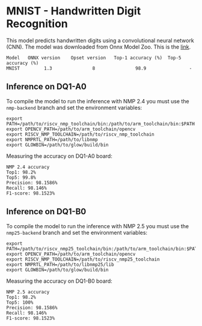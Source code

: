 # MNIST - Handwritten Digit Recognition

This model predicts handwritten digits using a convolutional neural network
(CNN). The model was downloaded from Onnx Model Zoo. This is the
[link](https://github.com/onnx/models/tree/master/vision/classification/mnist).

```
Model   ONNX version	Opset version	Top-1 accuracy (%)	Top-5 accuracy (%)
MNIST	      1.3	            8	            98.9	            -
```

## Inference on DQ1-A0

To compile the model to run the inference with NMP 2.4 you must use the
`nmp-backend` branch and set the environment variables:

```
export PATH=/path/to/riscv_nmp_toolchain/bin:/path/to/arm_toolchain/bin:$PATH
export OPENCV_PATH=/path/to/arm_toolchain/opencv
export RISCV_NMP_TOOLCHAIN=/path/to/riscv_nmp_toolchain
export NMPRTL_PATH=/path/to/libnmp
export GLOWBIN=/path/to/glow/build/bin
```

Measuring the accuracy on DQ1-A0 board:

```
NMP 2.4 accuracy
Top1: 98.2%
Top5: 99.8%
Precision: 98.1586%
Recall: 98.146%
F1-score: 98.1523%
```

## Inference on DQ1-B0

To compile the model to run the inference with NMP 2.5 you must use the
`nmp25-backend` branch and set the environment variables:

```
export PATH=/path/to/riscv_nmp25_toolchain/bin:/path/to/arm_toolchain/bin:$PATH
export OPENCV_PATH=/path/to/arm_toolchain/opencv
export RISCV_NMP_TOOLCHAIN=/path/to/riscv_nmp25_toolchain
export NMPRTL_PATH=/path/to/libnmp25/lib
export GLOWBIN=/path/to/glow/build/bin
```

Measuring the accuracy on DQ1-B0 board:

```
NMP 2.5 accuracy
Top1: 98.2%
Top5: 100%
Precision: 98.1586%
Recall: 98.146%
F1-score: 98.1523%
```
